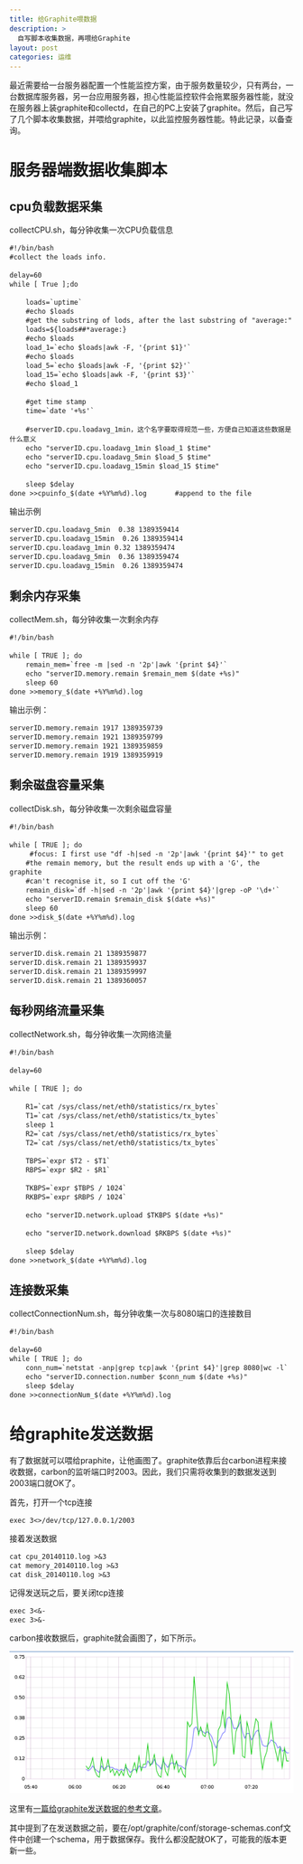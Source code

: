 ```yaml
---
title: 给Graphite喂数据
description: >
  自写脚本收集数据，再喂给Graphite
layout: post
categories: 运维
---
```


最近需要给一台服务器配置一个性能监控方案，由于服务数量较少，只有两台，一台数据库服务器，另一台应用服务器，担心性能监控软件会拖累服务器性能，就没在服务器上装graphite和collectd，在自己的PC上安装了graphite。然后，自己写了几个脚本收集数据，并喂给graphite，以此监控服务器性能。特此记录，以备查询。


服务器端数据收集脚本
================

cpu负载数据采集
---

collectCPU.sh，每分钟收集一次CPU负载信息

```
#!/bin/bash
#collect the loads info.

delay=60
while [ True ];do

	loads=`uptime`
	#echo $loads
	#get the substring of lods, after the last substring of "average:"
	loads=${loads##*average:}
	#echo $loads
	load_1=`echo $loads|awk -F, '{print $1}'`
	#echo $loads
	load_5=`echo $loads|awk -F, '{print $2}'`
	load_15=`echo $loads|awk -F, '{print $3}'`
	#echo $load_1

    #get time stamp
	time=`date '+%s'`
    
    #serverID.cpu.loadavg_1min，这个名字要取得规范一些，方便自己知道这些数据是什么意义
	echo "serverID.cpu.loadavg_1min $load_1 $time"         
	echo "serverID.cpu.loadavg_5min $load_5 $time"
	echo "serverID.cpu.loadavg_15min $load_15 $time"

	sleep $delay
done >>cpuinfo_$(date +%Y%m%d).log       #append to the file
```

输出示例

```
serverID.cpu.loadavg_5min  0.38 1389359414
serverID.cpu.loadavg_15min  0.26 1389359414
serverID.cpu.loadavg_1min 0.32 1389359474
serverID.cpu.loadavg_5min  0.36 1389359474
serverID.cpu.loadavg_15min  0.26 1389359474
```

剩余内存采集
---

collectMem.sh，每分钟收集一次剩余内存

```
#!/bin/bash

while [ TRUE ]; do
	remain_mem=`free -m |sed -n '2p'|awk '{print $4}'`
	echo "serverID.memory.remain $remain_mem $(date +%s)"
	sleep 60
done >>memory_$(date +%Y%m%d).log

```

输出示例：

```
serverID.memory.remain 1917 1389359739
serverID.memory.remain 1921 1389359799
serverID.memory.remain 1921 1389359859
serverID.memory.remain 1919 1389359919
```

剩余磁盘容量采集
---

collectDisk.sh，每分钟收集一次剩余磁盘容量

```
#!/bin/bash

while [ TRUE ]; do
     #focus: I first use "df -h|sed -n '2p'|awk '{print $4}'" to get
    #the remain memory, but the result ends up with a 'G', the graphite
    #can't recognise it, so I cut off the 'G'
	remain_disk=`df -h|sed -n '2p'|awk '{print $4}'|grep -oP '\d+'`
	echo "serverID.remain $remain_disk $(date +%s)"
	sleep 60
done >>disk_$(date +%Y%m%d).log
```
输出示例：

```
serverID.disk.remain 21 1389359877
serverID.disk.remain 21 1389359937
serverID.disk.remain 21 1389359997
serverID.disk.remain 21 1389360057
```

每秒网络流量采集
---

collectNetwork.sh，每分钟收集一次网络流量

```
#!/bin/bash

delay=60

while [ TRUE ]; do

	R1=`cat /sys/class/net/eth0/statistics/rx_bytes`
	T1=`cat /sys/class/net/eth0/statistics/tx_bytes`
	sleep 1
	R2=`cat /sys/class/net/eth0/statistics/rx_bytes`
	T2=`cat /sys/class/net/eth0/statistics/tx_bytes`

	TBPS=`expr $T2 - $T1`
	RBPS=`expr $R2 - $R1`

	TKBPS=`expr $TBPS / 1024`
	RKBPS=`expr $RBPS / 1024`

	echo "serverID.network.upload $TKBPS $(date +%s)"

	echo "serverID.network.download $RKBPS $(date +%s)"

	sleep $delay
done >>network_$(date +%Y%m%d).log
```

连接数采集
---

collectConnectionNum.sh，每分钟收集一次与8080端口的连接数目

```
#!/bin/bash

delay=60
while [ TRUE ]; do
	conn_num=`netstat -anp|grep tcp|awk '{print $4}'|grep 8080|wc -l`
	echo "serverID.connection.number $conn_num $(date +%s)"
	sleep $delay
done >>connectionNum_$(date +%Y%m%d).log
```

给graphite发送数据
===

有了数据就可以喂给praphite，让他画图了。graphite依靠后台carbon进程来接收数据，carbon的监听端口时2003。因此，我们只需将收集到的数据发送到2003端口就OK了。

首先，打开一个tcp连接

```
exec 3<>/dev/tcp/127.0.0.1/2003
```

接着发送数据

```
cat cpu_20140110.log >&3
cat memory_20140110.log >&3
cat disk_20140110.log >&3
```

记得发送玩之后，要关闭tcp连接

```
exec 3<&-
exec 3>&-
```

carbon接收数据后，graphite就会画图了，如下所示。

![enter image description here][1]

这里有[一篇给graphite发送数据的参考文章][2]。

其中提到了在发送数据之前，要在/opt/graphite/conf/storage-schemas.conf文件中创建一个schema，用于数据保存。我什么都没配就OK了，可能我的版本更新一些。


  [1]: https://github.com/chyun/Blog/blob/gh-pages/images/20140110_cpuinfo.png?raw=true
  [2]: http://graphite.wikidot.com/getting-your-data-into-graphite
